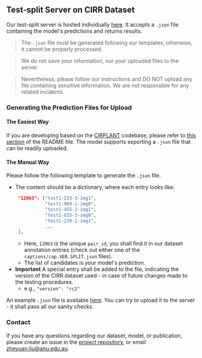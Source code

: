 ## Test-split Server on CIRR Dataset

Our test-split server is hosted individually [here](cirr.cecs.anu.edu.au). It accepts a `.json` file containing the model's predictions and returns results.

>The `.json` file must be generated following our templates, otherwise, it cannot be properly processed.

>We do not save your information, nor your uploaded files to the server. 

>Nevertheless, please follow our instructions and DO NOT upload any file containing sensitive information. We are not responsible for any related incidents.

### Generating the Prediction Files for Upload

#### The Easiest Way
If you are developing based on the [CIRPLANT](https://github.com/Cuberick-Orion/CIRPLANT) codebase, please refer to [this section](https://github.com/Cuberick-Orion/CIRPLANT#test-split-evaluation) of the README file. The model supports exporting a `.json` file that can be readily uploaded.

#### The Manual Way
Please follow the following template to generate the `.json` file.

 - The content should be a dictionary, where each entry looks like:
   ```json
    "12063": ["test1-233-3-img1", 
              "test1-969-1-img0", 
              "test1-455-2-img1", 
              "test1-835-3-img0", 
              "test1-238-1-img1",
              ...
    ],
   ```
   - Here, `12063` is the unique `pair_id`, you shall find it in our dataset annotation entries (check out either one of the    `captions/cap.VER.SPLIT.json` files).
   - The list of candidates is your model's prediction.
 - **Important** A special entry shall be added to the file, indicating the version of the CIRR dataset used - in case of future changes made to the testing procedures.
   - e.g., `"version": "rc2"`

An example `.json` file is available [here](demo_files/test.rand.v0.json). You can try to upload it to the server - it shall pass all our sanity checks.

### Contact
If you have any questions regarding our dataset, model, or publication, please create an issue in the [project repository](https://github.com/Cuberick-Orion/CIRR/issues), or email [zheyuan.liu@anu.edu.au](mailto:zheyuan.liu@anu.edu.au).